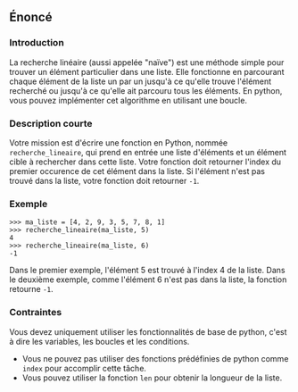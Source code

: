 ## Énoncé

### Introduction

La recherche linéaire (aussi appelée "naïve") est une méthode simple pour trouver un élément particulier dans une liste. Elle fonctionne en parcourant chaque élément de la liste un par un jusqu'à ce qu'elle trouve l'élément recherché ou jusqu'à ce qu'elle ait parcouru tous les éléments. En python, vous pouvez implémenter cet algorithme en utilisant une boucle.

### Description courte

Votre mission est d'écrire une fonction en Python, nommée ```recherche_lineaire```, qui prend en entrée une liste d'éléments et un élément cible à rechercher dans cette liste. Votre fonction doit retourner l'index du premier occurence de cet élément dans la liste. Si l'élément n'est pas trouvé dans la liste, votre fonction doit retourner ```-1```.

### Exemple

```
>>> ma_liste = [4, 2, 9, 3, 5, 7, 8, 1]
>>> recherche_lineaire(ma_liste, 5)
4
>>> recherche_lineaire(ma_liste, 6)
-1
```

Dans le premier exemple, l'élément 5 est trouvé à l'index 4 de la liste. Dans le deuxième exemple, comme l'élément 6 n'est pas dans la liste, la fonction retourne ```-1```.

### Contraintes

Vous devez uniquement utiliser les fonctionnalités de base de python, c'est à dire les variables, les boucles et les conditions.
- Vous ne pouvez pas utiliser des fonctions prédéfinies de python comme ```index``` pour accomplir cette tâche.
- Vous pouvez utiliser la fonction ```len``` pour obtenir la longueur de la liste.